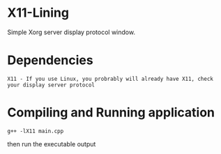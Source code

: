 # X11-Lining
Simple Xorg server display protocol window.

# Dependencies
```
X11 - If you use Linux, you probrably will already have X11, check your display server protocol
```

# Compiling and Running application
```
g++ -lX11 main.cpp
```
then run the executable output

